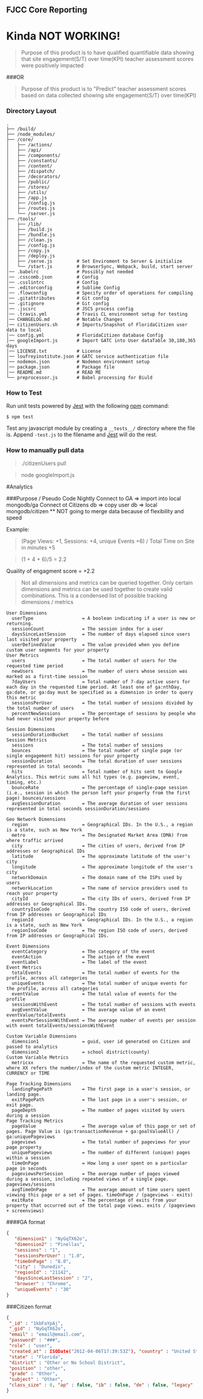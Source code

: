 ## FJCC Core Reporting
  # Kinda NOT WORKING!

> Purpose of this product is to have qualified quantifiable data showing that site engagement(S/T) over time(KPI) teacher assessment scores were positively impacted

###OR

> Purpose of this product is to "Predict" teacher assessment scores based on data collected showing site engagement(S/T) over time(KPI)


### Directory Layout

```
.
├── /build/
├── /node_modules/
├── /core/
│   ├── /actions/
│   ├── /api/
│   ├── /components/
│   ├── /constants/
│   ├── /content/
│   ├── /dispatch/
│   ├── /decorators/
│   ├── /public/
│   ├── /stores/
│   ├── /utils/
│   ├── /app.js
│   ├── /config.js
│   ├── /routes.js
│   └── /server.js
├── /tools/
│   ├── /lib/
│   ├── /build.js
│   ├── /bundle.js
│   ├── /clean.js
│   ├── /config.js
│   ├── /copy.js
│   ├── /deploy.js
│   ├── /serve.js         # Set Enviroment to Server & initialize
│   └── /start.js         # BrowserSync, Webpack, build, start server
│── .babelrc              # Possibly not needed
│── .csscomb.json         # Config
│── .csslintrc            # Config
│── .editorconfig         # Sublime Config
│── .flowconfig           # Specify order of operations for compiling
│── .gitattributes        # Git config
│── .gitignore            # Git config
│── .jscsrc               # JSCS process config
│── .travis.yml           # Travis CL environment setup for testing
│── CHANGELOG.md          # Notable Changes 
│── citizenUsers.sh       # Imports/Snapshot of FloridaCitizen user data to local
│── config.yml            # FloridaCitizen database Config 
│── googleImport.js       # Import GATC into User dataTable 30,180,365 days 
│── LICENSE.txt           # License
│── loufreyinstitute.json # GATC service authentication file
│── nodemon.json          # Nodemon environment setup
│── package.json          # Package file
│── README.md             # READ ME 
└── preprocessor.js       # Babel processing for Biuld

```

### How to Test

Run unit tests powered by [Jest](https://facebook.github.io/jest/) with the following
[npm](https://www.npmjs.org/doc/misc/npm-scripts.html) command:

```shell
$ npm test
``` 
Test any javascript module by creating a `__tests__/` directory where
the file is. Append `-test.js` to the filename and [Jest](https://facebook.github.io/jest/) will do the rest.

### How to manually pull data
> ./citizenUsers pull

> node googleImport.js

#Analytics

###Purpose / Pseudo Code
  Nightly
    Connect to GA => import into local mongodb/ga
    Connect ot Citizens db => copy user db => local mongodb/citizen
  ** NOT going to merge data because of flexibility and speed

Example: 
> (Page Views: +1, Sessions: +4, unique Events +6) / Total Time on Site in minutes +5

> (1 + 4 + 6)/5 = 2.2

Quaility of engagment score = +2.2

> Not all dimensions and metrics can be queried together. Only certain dimensions and metrics can be used together to create valid combinations.
This is a condensed list of possible tracking dimensions / metrics 

```
User Dimensions
  userType                  = A boolean indicating if a user is new or returning. 
  sessionCount              = The session index for a user
  daysSinceLastSession      = The number of days elapsed since users last visited your property
  userDefinedValue          = The value provided when you define custom user segments for your property
User Metrics
  users                     = The total number of users for the requested time period
  newUsers                  = The number of users whose session was marked as a first-time session
  7dayUsers                 = Total number of 7-day active users for each day in the requested time period. At least one of ga:nthDay, ga:date, or ga:day must be specified as a dimension in order to query this metric
  sessionsPerUser           = The total number of sessions divided by the total number of users
  percentNewSessions        = The percentage of sessions by people who had never visited your property before

Session Dimensions
  sessionDurationBucket     = The total number of sessions
Session Metrics
  sessions                  = The total number of sessions
  bounces                   = The total number of single page (or single engagement hit) sessions for your property
  sessionDuration           = The total duration of user sessions represented in total seconds
  hits                      = Total number of hits sent to Google Analytics. This metric sums all hit types (e.g. pageview, event, timing, etc.)
  bounceRate                = The percentage of single-page session (i.e., session in which the person left your property from the first page) bounces/sessions
  avgSessionDuration        = The average duration of user sessions represented in total seconds sessionDuration/sessions

Geo Network Dimensions
  region                    = Geographical IDs. In the U.S., a region is a state, such as New York
  metro                     = The Designated Market Area (DMA) from where traffic arrived
  city                      = The cities of users, derived from IP addresses or Geographical IDs
  latitude                  = The approximate latitude of the user's city
  longitude                 = The approximate longitude of the user's city
  networkDomain             = The domain name of the ISPs used by users
  networkLocation           = The name of service providers used to reach your property
  cityId                    = The city IDs of users, derived from IP addresses or Geographical IDs.
  countryIsoCode            = The country ISO code of users, derived from IP addresses or Geographical IDs
  regionId                  = Geographical IDs. In the U.S., a region is a state, such as New York
  regionIsoCode             = The region ISO code of users, derived from IP addresses or Geographical IDs.

Event Dimensions
  eventCategory             = The category of the event
  eventAction               = The action of the event
  eventLabel                = The label of the event 
Event Metrics
  totalEvents               = The total number of events for the profile, across all categories
  uniqueEvents              = The total number of unique events for the profile, across all categories
  eventValue                = The total value of events for the profile
  sessionsWithEvent         = The total number of sessions with events
  avgEventValue             = The average value of an event eventValue/totalEvents
  eventsPerSessionWithEvent = The average number of events per session with event totalEvents/sessionsWithEvent

Custom Variable Dimensions
  dimension1                = guid, user id generated on Citizen and passed to analytics
  dimension2                = school district(county)
Custom Variable Metrics
  metricxx                  = The name of the requested custom metric, where XX refers the number/index of the custom metric INTEGER, CURRENCY or TIME

Page Tracking Dimensions
  landingPagePath           = The first page in a user's session, or landing page.
  exitPagePath              = The last page in a user's session, or exit page.
  pageDepth                 = The number of pages visited by users during a session
Page Tracking Metrics
  pageValue                 = The average value of this page or set of pages. Page Value is (ga:transactionRevenue + ga:goalValueAll) / ga:uniquePageviews
  pageviews                 = The total number of pageviews for your page property
  uniquePageviews           = The number of different (unique) pages within a session
  timeOnPage                = How long a user spent on a particular page in seconds
  pageviewsPerSession       = The average number of pages viewed during a session, including repeated views of a single page. pageviews/sessions
  avgTimeOnPage             = The average amount of time users spent viewing this page or a set of pages. timeOnPage / (pageviews - exits)
  exitRate                  = The percentage of exits from your property that occurred out of the total page views. exits / (pageviews + screenviews)
```


####GA format
```json
{
   "dimension1" : "NyGqTX62o",
   "dimension2" : "Pinellas",
   "sessions" : "1",
   "sessionsPerUser" : "1.0",
   "timeOnPage" : "8.0",
   "city" : "Dunedin",
   "regionId" : "21142",
   "daysSinceLastSession" : "2",
   "browser" : "Chrome",
   "uniqueEvents" : "30"
}
```
###Citizen format
```json
{ 
 "_id" : "1kbFaYpAj",
 "_gid" : "NyGqTX62o",
 "email" : "email@email.com",
 "password" : "###",
 "role" : "user",
 "created_at" : ISODate("2012-04-06T17:39:53Z"), "country" : "United States",
 "state" : "Florida",
 "district" : "Other or No School District",
 "position" : "other",
 "grade" : "Other",
 "subject" : "Other",
 "class_size" : 0, "ap" : false, "ib" : false, "de" : false, "legacy" : true
}
```
